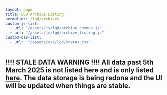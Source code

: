 ```yaml
---
layout: page
title: LGD Archive Listing
permalink: /lgd/archives
custom-js-list:
  - url: "/assets/js/lgd/archive_common.js"
  - url: "/assets/js/lgd/archive_listing.js"
custom-css-list:
  - url:  "/assets/css/lgd/status.css"
---
```


## !!!! STALE DATA WARNING !!!! All data past 5th March 2025 is not listed here and is only listed [here](https://github.com/ramSeraph/opendata/releases/downloads/lgd-latest/url_list.txt). The data storage is being redone and the UI will be updated when things are stable.

<span id='call_status'></span>
<div id='archive_list'></div>
